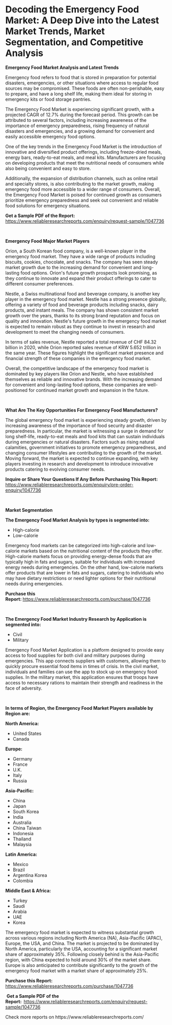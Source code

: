 <p><h1>Decoding the Emergency Food Market: A Deep Dive into the Latest Market Trends, Market Segmentation, and Competitive Analysis</h1></p><p><strong>Emergency Food Market Analysis and Latest Trends</strong></p>
<p><p>Emergency food refers to food that is stored in preparation for potential disasters, emergencies, or other situations where access to regular food sources may be compromised. These foods are often non-perishable, easy to prepare, and have a long shelf life, making them ideal for storing in emergency kits or food storage pantries.</p><p>The Emergency Food Market is experiencing significant growth, with a projected CAGR of 12.7% during the forecast period. This growth can be attributed to several factors, including increasing awareness of the importance of emergency preparedness, rising frequency of natural disasters and emergencies, and a growing demand for convenient and easily accessible emergency food options.</p><p>One of the key trends in the Emergency Food Market is the introduction of innovative and diversified product offerings, including freeze-dried meals, energy bars, ready-to-eat meals, and meal kits. Manufacturers are focusing on developing products that meet the nutritional needs of consumers while also being convenient and easy to store.</p><p>Additionally, the expansion of distribution channels, such as online retail and specialty stores, is also contributing to the market growth, making emergency food more accessible to a wider range of consumers. Overall, the Emergency Food Market is poised for continued growth as consumers prioritize emergency preparedness and seek out convenient and reliable food solutions for emergency situations.</p></p>
<p><strong>Get a Sample PDF of the Report:&nbsp;</strong> <a href="https://www.reliableresearchreports.com/enquiry/request-sample/1047736">https://www.reliableresearchreports.com/enquiry/request-sample/1047736</a></p>
<p>&nbsp;</p>
<p><strong>Emergency Food Major Market Players</strong></p>
<p><p>Orion, a South Korean food company, is a well-known player in the emergency food market. They have a wide range of products including biscuits, cookies, chocolate, and snacks. The company has seen steady market growth due to the increasing demand for convenient and long-lasting food options. Orion's future growth prospects look promising, as they continue to innovate and expand their product offerings to cater to different consumer preferences.</p><p>Nestle, a Swiss multinational food and beverage company, is another key player in the emergency food market. Nestle has a strong presence globally, offering a variety of food and beverage products including snacks, dairy products, and instant meals. The company has shown consistent market growth over the years, thanks to its strong brand reputation and focus on quality and innovation. Nestle's future growth in the emergency food market is expected to remain robust as they continue to invest in research and development to meet the changing needs of consumers.</p><p>In terms of sales revenue, Nestle reported a total revenue of CHF 84.32 billion in 2020, while Orion reported sales revenue of KRW 5.652 trillion in the same year. These figures highlight the significant market presence and financial strength of these companies in the emergency food market.</p><p>Overall, the competitive landscape of the emergency food market is dominated by key players like Orion and Nestle, who have established themselves as reliable and innovative brands. With the increasing demand for convenient and long-lasting food options, these companies are well-positioned for continued market growth and expansion in the future.</p></p>
<p>&nbsp;</p>
<p><strong>What Are The Key Opportunities For Emergency Food Manufacturers?</strong></p>
<p><p>The global emergency food market is experiencing steady growth, driven by increasing awareness of the importance of food security and disaster preparedness. In particular, the market is witnessing a surge in demand for long shelf-life, ready-to-eat meals and food kits that can sustain individuals during emergencies or natural disasters. Factors such as rising natural calamities, government initiatives to promote emergency preparedness, and changing consumer lifestyles are contributing to the growth of the market. Moving forward, the market is expected to continue expanding, with key players investing in research and development to introduce innovative products catering to evolving consumer needs.</p></p>
<p><strong>Inquire or Share Your Questions If Any Before Purchasing This Report:</strong> <a href="https://www.reliableresearchreports.com/enquiry/pre-order-enquiry/1047736">https://www.reliableresearchreports.com/enquiry/pre-order-enquiry/1047736</a></p>
<p>&nbsp;</p>
<p><strong>Market Segmentation</strong></p>
<p><strong>The Emergency Food Market Analysis by types is segmented into:</strong></p>
<p><ul><li>High-calorie</li><li>Low-calorie</li></ul></p>
<p><p>Emergency food markets can be categorized into high-calorie and low-calorie markets based on the nutritional content of the products they offer. High-calorie markets focus on providing energy-dense foods that are typically high in fats and sugars, suitable for individuals with increased energy needs during emergencies. On the other hand, low-calorie markets offer products that are lower in fats and sugars, catering to individuals who may have dietary restrictions or need lighter options for their nutritional needs during emergencies.</p></p>
<p><strong>Purchase this Report:&nbsp;</strong><a href="https://www.reliableresearchreports.com/purchase/1047736">https://www.reliableresearchreports.com/purchase/1047736</a></p>
<p>&nbsp;</p>
<p><strong>The Emergency Food Market Industry Research by Application is segmented into:</strong></p>
<p><ul><li>Civil</li><li>Military</li></ul></p>
<p><p>Emergency Food Market Application is a platform designed to provide easy access to food supplies for both civil and military purposes during emergencies. This app connects suppliers with customers, allowing them to quickly procure essential food items in times of crisis. In the civil market, individuals and families can use the app to stock up on emergency food supplies. In the military market, this application ensures that troops have access to necessary rations to maintain their strength and readiness in the face of adversity.</p></p>
<p>&nbsp;</p>
<p><strong>In terms of Region, the Emergency Food Market Players available by Region are:</strong></p>
<p>
    <p> <strong> North America: </strong>
        <ul>
            <li>United States</li>
            <li>Canada</li>
        </ul>
        </p> 
    <p> <strong> Europe: </strong>
        <ul>
            <li>Germany</li>
            <li>France</li>
            <li>U.K.</li>
            <li>Italy</li>
            <li>Russia</li>
        </ul>
        </p> 
    <p> <strong> Asia-Pacific: </strong>
        <ul>
            <li>China</li>
            <li>Japan</li>
            <li>South Korea</li>
            <li>India</li>
            <li>Australia</li>
            <li>China Taiwan</li>
            <li>Indonesia</li>
            <li>Thailand</li>
            <li>Malaysia</li>
        </ul>
        </p> 
    <p> <strong> Latin America: </strong>
        <ul>
            <li>Mexico</li>
            <li>Brazil</li>
            <li>Argentina Korea</li>
            <li>Colombia</li>
        </ul>
        </p> 
    <p> <strong> Middle East & Africa: </strong>
        <ul>
            <li>Turkey</li>
            <li>Saudi</li>
            <li>Arabia</li>
            <li>UAE</li>
            <li>Korea</li>
        </ul>
    </p>
    </p>
<p><p>The emergency food market is expected to witness substantial growth across various regions including North America (NA), Asia-Pacific (APAC), Europe, the USA, and China. The market is projected to be dominated by North America, particularly the USA, accounting for a significant market share of approximately 35%. Following closely behind is the Asia-Pacific region, with China expected to hold around 30% of the market share. Europe is also anticipated to contribute significantly to the growth of the emergency food market with a market share of approximately 25%.</p></p>
<p><strong>Purchase this Report: </strong><a href="https://www.reliableresearchreports.com/purchase/1047736">https://www.reliableresearchreports.com/purchase/1047736</a></p>
<p>&nbsp;<strong>Get a Sample PDF of the Report:&nbsp;&nbsp;</strong><a href="https://www.reliableresearchreports.com/enquiry/request-sample/1047736">https://www.reliableresearchreports.com/enquiry/request-sample/1047736</a></p>
<p><strong></strong></p>
<p>Check more reports on https://www.reliableresearchreports.com/</p>